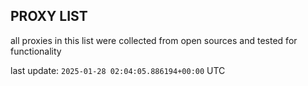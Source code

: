 ## PROXY LIST

all proxies in this list were collected from open sources and tested for functionality

last update: `2025-01-28 02:04:05.886194+00:00` UTC